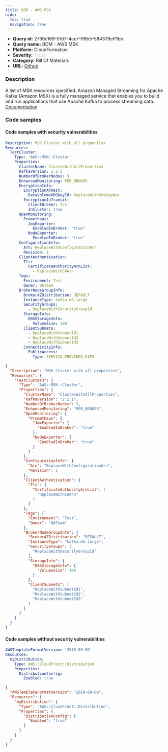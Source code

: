 ```yaml
---
title: BOM - AWS MSK
hide:
  toc: true
  navigation: true
---
```


<style>
  .highlight .hll {
    background-color: #ff171742;
  }
  .md-content {
    max-width: 1100px;
    margin: 0 auto;
  }
</style>

-   **Query id:** 2730c169-51d7-4ae7-99b5-584379eff1bb
-   **Query name:** BOM - AWS MSK
-   **Platform:** CloudFormation
-   **Severity:** <span style="color:#CCCCCC">Trace</span>
-   **Category:** Bill Of Materials
-   **URL:** [Github](https://github.com/Checkmarx/kics/tree/master/assets/queries/cloudFormation/aws_bom/msk)

### Description
A list of MSK resources specified. Amazon Managed Streaming for Apache Kafka (Amazon MSK) is a fully managed service that enables you to build and run applications that use Apache Kafka to process streaming data.<br>
[Documentation](https://kics.io)

### Code samples
#### Code samples with security vulnerabilities
```yaml title="Positive test num. 1 - yaml file" hl_lines="3"
Description: MSK Cluster with all properties
Resources:
  TestCluster:
    Type: 'AWS::MSK::Cluster'
    Properties:
      ClusterName: ClusterWithAllProperties
      KafkaVersion: 2.2.1
      NumberOfBrokerNodes: 3
      EnhancedMonitoring: PER_BROKER
      EncryptionInfo:
        EncryptionAtRest:
          DataVolumeKMSKeyId: ReplaceWithKmsKeyArn
        EncryptionInTransit:
          ClientBroker: TLS
          InCluster: true
      OpenMonitoring:
        Prometheus:
          JmxExporter:
            EnabledInBroker: "true"
          NodeExporter:
            EnabledInBroker: "true"
      ConfigurationInfo:
        Arn: ReplaceWithConfigurationArn
        Revision: 1
      ClientAuthentication:
        Tls:
          CertificateAuthorityArnList:
            - ReplaceWithCAArn
      Tags:
        Environment: Test
        Owner: QATeam
      BrokerNodeGroupInfo:
        BrokerAZDistribution: DEFAULT
        InstanceType: kafka.m5.large
        SecurityGroups:
          - ReplaceWithSecurityGroupId
        StorageInfo:
          EBSStorageInfo:
            VolumeSize: 100
        ClientSubnets:
          - ReplaceWithSubnetId1
          - ReplaceWithSubnetId2
          - ReplaceWithSubnetId3
        ConnectivityInfo:
          PublicAccess:
            Type: SERVICE_PROVIDED_EIPS

```
```json title="Positive test num. 2 - json file" hl_lines="4"
{
  "Description": "MSK Cluster with all properties",
  "Resources": {
    "TestCluster3": {
      "Type": "AWS::MSK::Cluster",
      "Properties": {
        "ClusterName": "ClusterWithAllProperties",
        "KafkaVersion": "2.2.1",
        "NumberOfBrokerNodes": 3,
        "EnhancedMonitoring": "PER_BROKER",
        "OpenMonitoring": {
          "Prometheus": {
            "JmxExporter": {
              "EnabledInBroker": "true"
            },
            "NodeExporter": {
              "EnabledInBroker": "true"
            }
          }
        },
        "ConfigurationInfo": {
          "Arn": "ReplaceWithConfigurationArn",
          "Revision": 1
        },
        "ClientAuthentication": {
          "Tls": {
            "CertificateAuthorityArnList": [
              "ReplaceWithCAArn"
            ]
          }
        },
        "Tags": {
          "Environment": "Test",
          "Owner": "QATeam"
        },
        "BrokerNodeGroupInfo": {
          "BrokerAZDistribution": "DEFAULT",
          "InstanceType": "kafka.m5.large",
          "SecurityGroups": [
            "ReplaceWithSecurityGroupId"
          ],
          "StorageInfo": {
            "EBSStorageInfo": {
              "VolumeSize": 100
            }
          },
          "ClientSubnets": [
            "ReplaceWithSubnetId1",
            "ReplaceWithSubnetId2",
            "ReplaceWithSubnetId3"
          ]
        }
      }
    }
  }
}

```


#### Code samples without security vulnerabilities
```yaml title="Negative test num. 1 - yaml file"
AWSTemplateFormatVersion: '2010-09-09'
Resources:
  myDistribution:
    Type: AWS::CloudFront::Distribution
    Properties:
      DistributionConfig:
        Enabled: true

```
```json title="Negative test num. 2 - json file"
{
  "AWSTemplateFormatVersion": "2010-09-09",
  "Resources": {
    "myDistribution": {
      "Type": "AWS::CloudFront::Distribution",
      "Properties": {
        "DistributionConfig": {
          "Enabled": "true"
        }
      }
    }
  }
}

```
